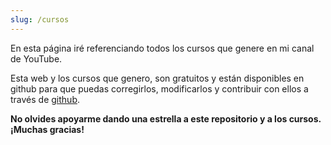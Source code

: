 ```yaml
---
slug: /cursos
---
```


En esta página iré referenciando todos los cursos que genere en mi canal de YouTube. 

Esta web y los cursos que genero, son gratuitos y están disponibles en github para que puedas corregirlos, modificarlos y contribuir con ellos a través de [github](https://github.com/pabpereza/pabpereza).

**No olvides apoyarme dando una estrella a este repositorio y a los cursos. ¡Muchas gracias!**
